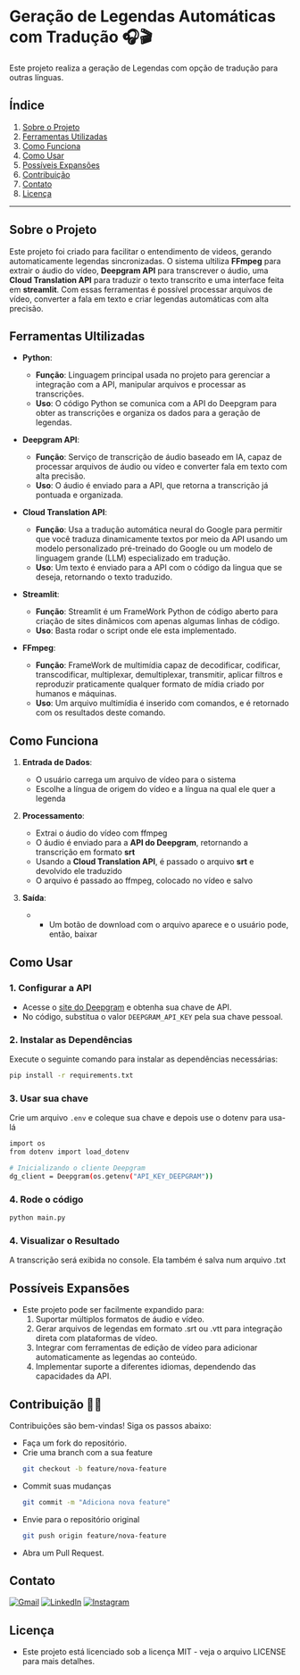 # Geração de Legendas Automáticas com Tradução 🎧🎬

Este projeto realiza a geração de Legendas com opção de tradução para outras línguas. 

## Índice

1. [Sobre o Projeto](#sobre-o-projeto)
2. [Ferramentas Utilizadas](#ferramentas-utilizadas)
3. [Como Funciona](#como-funciona)
4. [Como Usar](#como-usar)
5. [Possíveis Expansões](#possíveis-expansões)
6. [Contribuição](#contribuição)
7. [Contato](#contato)
8. [Licença](#licença)

---

## Sobre o Projeto

Este projeto foi criado para facilitar o entendimento de videos, gerando automaticamente legendas sincronizadas. O sistema ultiliza **FFmpeg** para extrair o áudio do vídeo, **Deepgram API** para transcrever o áudio, uma **Cloud Translation API** para traduzir o texto transcrito e uma interface feita em **streamlit**. Com essas ferramentas é possível processar arquivos de vídeo, converter a fala em texto e criar legendas automáticas com alta precisão.

## Ferramentas Ultilizadas

- **Python**:
  - **Função**: Linguagem principal usada no projeto para gerenciar a integração com a API, manipular arquivos e processar as transcrições.
  - **Uso**: O código Python se comunica com a API do Deepgram para obter as transcrições e organiza os dados para a geração de legendas.

- **Deepgram API**:
  - **Função**: Serviço de transcrição de áudio baseado em IA, capaz de processar arquivos de áudio ou vídeo e converter fala em texto com alta precisão.
  - **Uso**: O áudio é enviado para a API, que retorna a transcrição já pontuada e organizada.

- **Cloud Translation API**:
  - **Função**: Usa a tradução automática neural do Google para permitir que você traduza dinamicamente textos por meio da API usando um modelo personalizado pré-treinado do Google ou um modelo de linguagem grande (LLM) especializado em tradução.
  - **Uso**: Um texto é enviado para a API com o código da lingua que se deseja, retornando o texto traduzido.

- **Streamlit**:
  - **Função**: Streamlit é um FrameWork Python de código aberto para criação de sites dinâmicos com apenas algumas linhas de código.
  - **Uso**: Basta rodar o script onde ele esta implementado.

- **FFmpeg**:
  - **Função**: FrameWork de multimídia capaz de decodificar, codificar, transcodificar, multiplexar, demultiplexar, transmitir, aplicar filtros e reproduzir praticamente qualquer formato de mídia criado por humanos e máquinas.
  - **Uso**: Um arquivo multimídia é inserido com comandos, e é retornado com os resultados deste comando. 

## Como Funciona

1. **Entrada de Dados**:
   - O usuário carrega um arquivo de vídeo para o sistema
   - Escolhe a língua de origem do vídeo e a língua na qual ele quer a legenda

2. **Processamento**:
   - Extrai o áudio do vídeo com ffmpeg
   - O áudio é enviado para a **API do Deepgram**, retornando a transcrição em formato **srt**
   - Usando a **Cloud Translation API**, é passado o arquivo **srt** e devolvido ele traduzido
   - O arquivo é passado ao ffmpeg, colocado no vídeo e salvo
  
5. **Saída**:
   - - Um botão de download com o arquivo aparece e o usuário pode, então, baixar

## Como Usar

### 1. Configurar a API

- Acesse o [site do Deepgram](https://deepgram.com) e obtenha sua chave de API.
- No código, substitua o valor `DEEPGRAM_API_KEY` pela sua chave pessoal.

### 2. Instalar as Dependências

Execute o seguinte comando para instalar as dependências necessárias:

```bash
pip install -r requirements.txt
```
### 3. Usar sua chave
Crie um arquivo ```.env``` e coleque sua chave e depois use o dotenv para usa-lá
```bash
import os
from dotenv import load_dotenv 

# Inicializando o cliente Deepgram
dg_client = Deepgram(os.getenv("API_KEY_DEEPGRAM"))
```
### 4. Rode o código
```bash
python main.py
```
### 4. Visualizar o Resultado
A transcrição será exibida no console. Ela também é salva num arquivo .txt

## Possíveis Expansões
- Este projeto pode ser facilmente expandido para:
  1. Suportar múltiplos formatos de áudio e vídeo.
  2. Gerar arquivos de legendas em formato .srt ou .vtt para integração direta com plataformas de vídeo.
  3. Integrar com ferramentas de edição de vídeo para adicionar automaticamente as legendas ao conteúdo.
  4. Implementar suporte a diferentes idiomas, dependendo das capacidades da API.

## Contribuição  🙏🏼
Contribuições são bem-vindas! Siga os passos abaixo:  

  - Faça um fork do repositório.
  - Crie uma branch com a sua feature
    ```bash
    git checkout -b feature/nova-feature
  - Commit suas mudanças
    ```bash
    git commit -m "Adiciona nova feature"
  - Envie para o repositório original
    ```bash
    git push origin feature/nova-feature
  - Abra um Pull Request.

## Contato  
<p align="left">
  <a href="mailto:rodrigoalmeida350.ra@gmail.com" title="Gmail">
  <img src="https://img.shields.io/badge/-Gmail-FF0000?style=flat-square&labelColor=FF0000&logo=gmail&logoColor=white&link=LINK-DO-SEU-GMAIL" alt="Gmail"/></a>
  <a href="https://www.linkedin.com/in/rodrigo101/" title="LinkedIn">
  <img src="https://img.shields.io/badge/-Linkedin-0e76a8?style=flat-square&logo=Linkedin&logoColor=white&link=LINK-DO-SEU-LINKEDIN" alt="LinkedIn"/></a>
  <a href="https://www.instagram.com/rodrigoalmeida2k/" title="Instagram">
  <img src="https://img.shields.io/badge/-Instagram-DF0174?style=flat-square&labelColor=DF0174&logo=instagram&logoColor=white&link=LINK-DO-SEU-INSTAGRAM" alt="Instagram"/></a>
</p>

## Licença
- Este projeto está licenciado sob a licença MIT - veja o arquivo LICENSE para mais detalhes.
